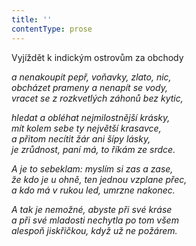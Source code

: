 ```yaml
---
title: ''
contentType: prose
---
```


Vyjíždět k indickým ostrovům za obchody

_a nenakoupit pepř, voňavky, zlato, nic,  
obcházet prameny a nenapít se vody,  
vracet se z rozkvetlých záhonů bez kytic,_

_hledat a obléhat nejmilostnější krásky,  
mít kolem sebe ty největší krasavce,  
a přitom necítit žár ani šípy lásky,  
je zrůdnost, paní má, to říkám ze srdce._

_A je to sebeklam: myslím si zas a zase,  
že kdo je u ohně, ten jednou vzplane přec,  
a kdo má v rukou led, umrzne nakonec._

_A tak je nemožné, abyste při své kráse  
a při své mladosti nechytla po tom všem  
alespoň jiskřičkou, když už ne požárem._
